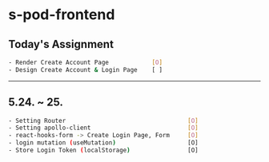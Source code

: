 # s-pod-frontend

## Today's Assignment
```bash
- Render Create Account Page            [O]
- Design Create Account & Login Page    [ ]
```

---

## 5.24. ~ 25.

```bash
- Setting Router                                  [O]
- Setting apollo-client                           [O]
- react-hooks-form -> Create Login Page, Form     [O]
- login mutation (useMutation)                    [O]
- Store Login Token (localStorage)                [O]
```